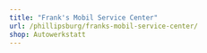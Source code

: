 ```yaml
---
title: "Frank's Mobil Service Center"
url: /phillipsburg/franks-mobil-service-center/
shop: Autowerkstatt
---
```

